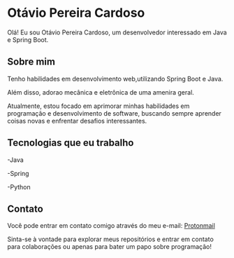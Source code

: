 # Otávio Pereira Cardoso

Olá! Eu sou Otávio Pereira Cardoso, um desenvolvedor interessado em Java e Spring Boot.

## Sobre mim

Tenho habilidades em desenvolvimento web,utilizando Spring Boot e Java.

Além disso, adorao mecânica e eletrônica de uma amenira geral.

Atualmente, estou focado em aprimorar minhas habilidades em programação e desenvolvimento de software, buscando sempre aprender coisas novas e enfrentar desafios interessantes.

## Tecnologias que eu trabalho

-Java

-Spring

-Python

## Contato

Você pode entrar em contato comigo através do meu e-mail: [Protonmail](mailto:otavio.pc@proton.me)

Sinta-se à vontade para explorar meus repositórios e entrar em contato para colaborações ou apenas para bater um papo sobre programação!






